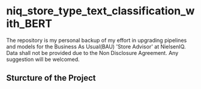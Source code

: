 # niq_store_type_text_classification_with_BERT
The repository is my personal backup of my effort in upgrading pipelines and models for the Business As Usual(BAU) 'Store Advisor' at NielsenIQ.
Data shall not be provided due to the Non Disclosure Agreement.
Any suggestion will be welcomed.

## Sturcture of the Project
